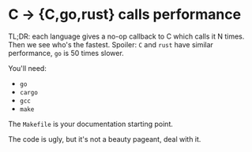 # C -> {C,go,rust} calls performance

TL;DR: each language gives a no-op callback to C which calls it N times. Then we see who's the fastest.
Spoiler: `C` and `rust` have similar performance, `go` is 50 times slower.

You'll need:
- `go`
- `cargo`
- `gcc`
- `make`

The `Makefile` is your documentation starting point.

The code is ugly, but it's not a beauty pageant, deal with it.
